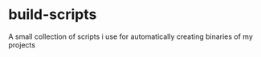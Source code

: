# build-scripts
A small collection of scripts i use for automatically creating binaries of my projects
